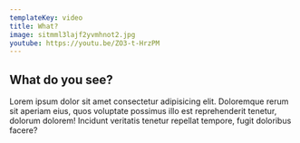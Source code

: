 ```yaml
---
templateKey: video
title: What?
image: sitmml3lajf2yvmhnot2.jpg
youtube: https://youtu.be/ZO3-t-HrzPM
---
```


## What do you see?
Lorem ipsum dolor sit amet consectetur adipisicing elit. Doloremque rerum sit aperiam eius, quos voluptate possimus illo est reprehenderit tenetur, dolorum dolorem! Incidunt veritatis tenetur repellat tempore, fugit doloribus facere?